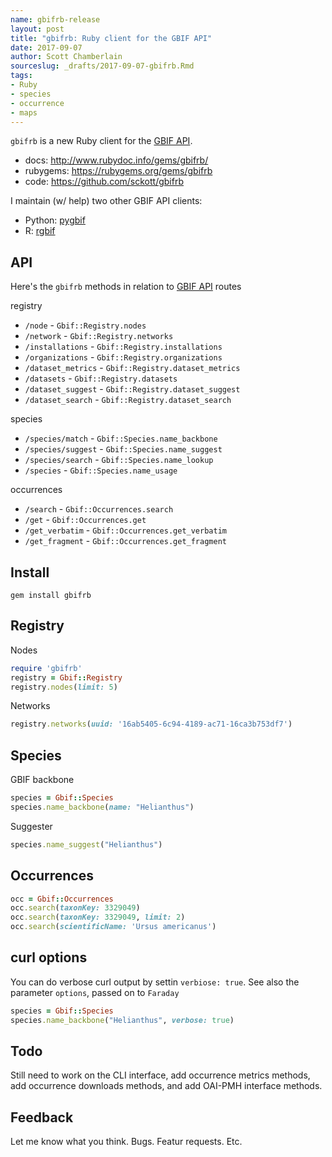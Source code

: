 ```yaml
---
name: gbifrb-release
layout: post
title: "gbifrb: Ruby client for the GBIF API"
date: 2017-09-07
author: Scott Chamberlain
sourceslug: _drafts/2017-09-07-gbifrb.Rmd
tags:
- Ruby
- species
- occurrence
- maps
---
```




`gbifrb` is a new Ruby client for the [GBIF API][gbifapi].

* docs: <http://www.rubydoc.info/gems/gbifrb/>
* rubygems: <https://rubygems.org/gems/gbifrb>
* code: <https://github.com/sckott/gbifrb>

I maintain (w/ help) two other GBIF API clients:

- Python: [pygbif](https://github.com/sckott/pygbif)
- R: [rgbif](https://github.com/ropensci/rgbif)

## API

Here's the `gbifrb` methods in relation to [GBIF API][gbifapi] routes

registry

* `/node` - `Gbif::Registry.nodes`
* `/network` - `Gbif::Registry.networks`
* `/installations` - `Gbif::Registry.installations`
* `/organizations` - `Gbif::Registry.organizations`
* `/dataset_metrics` - `Gbif::Registry.dataset_metrics`
* `/datasets` - `Gbif::Registry.datasets`
* `/dataset_suggest` - `Gbif::Registry.dataset_suggest`
* `/dataset_search` - `Gbif::Registry.dataset_search`

species

* `/species/match` - `Gbif::Species.name_backbone`
* `/species/suggest` - `Gbif::Species.name_suggest`
* `/species/search` - `Gbif::Species.name_lookup`
* `/species` - `Gbif::Species.name_usage`

occurrences

* `/search` - `Gbif::Occurrences.search`
* `/get` - `Gbif::Occurrences.get`
* `/get_verbatim` - `Gbif::Occurrences.get_verbatim`
* `/get_fragment` - `Gbif::Occurrences.get_fragment`


## Install

```
gem install gbifrb
```

## Registry

Nodes

```ruby
require 'gbifrb'
registry = Gbif::Registry
registry.nodes(limit: 5)
```

Networks

```ruby
registry.networks(uuid: '16ab5405-6c94-4189-ac71-16ca3b753df7')
```

## Species

GBIF backbone

```ruby
species = Gbif::Species
species.name_backbone(name: "Helianthus")
```

Suggester

```ruby
species.name_suggest("Helianthus")
```

## Occurrences

```ruby
occ = Gbif::Occurrences
occ.search(taxonKey: 3329049)
occ.search(taxonKey: 3329049, limit: 2)
occ.search(scientificName: 'Ursus americanus')
```

## curl options

You can do verbose curl output by settin `verbiose: true`. See also the parameter `options`, passed on to `Faraday`

```ruby
species = Gbif::Species
species.name_backbone("Helianthus", verbose: true)
```

## Todo

Still need to work on the CLI interface, add occurrence metrics methods, add occurrence downloads methods, and add OAI-PMH interface methods.

## Feedback

Let me know what you think. Bugs. Featur requests. Etc.

[gbifapi]: https://www.gbif.org/developer/summary
[changelog]: https://github.com/sckott/gbifrb/blob/master/CHANGELOG.md
